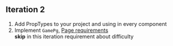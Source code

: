 ## Iteration 2

1. Add PropTypes to your project and using in every component
2. Implement `GamePg`, [Page requirements](../pages/game.md)  
**skip** in this iteration requirement about difficulty